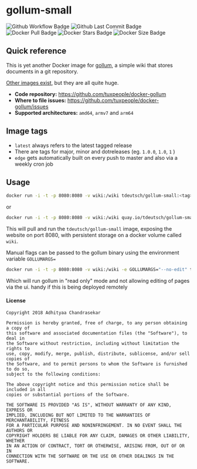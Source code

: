 # gollum-small
![Github Workflow Badge](https://github.com/tuxpeople/docker-gollum/actions/workflows/release.yml/badge.svg)
![Github Last Commit Badge](https://img.shields.io/github/last-commit/tuxpeople/docker-gollum)
![Docker Pull Badge](https://img.shields.io/docker/pulls/tdeutsch/gollum-small)
![Docker Stars Badge](https://img.shields.io/docker/stars/tdeutsch/gollum-small)
![Docker Size Badge](https://img.shields.io/docker/image-size/tdeutsch/gollum-small)

## Quick reference

This is yet another Docker image for [gollum](https://github.com/gollum/gollum), a simple wiki that stores documents in a git repository.

[Other images exist](https://github.com/gollum/gollum/wiki/Gollum-via-Docker#3rd-party-docker-images-at-docker-hub), but they are all quite huge.

* **Code repository:**
  https://github.com/tuxpeople/docker-gollum
* **Where to file issues:**
  https://github.com/tuxpeople/docker-gollum/issues
* **Supported architectures:**
  ```amd64```, ```armv7``` and ```arm64```

## Image tags
- ```latest``` always refers to the latest tagged release
- There are tags for major, minor and dotreleases (eg. ```1.0.0```, ```1.0```, ```1``` )
- ```edge``` gets automatically built on every push to master and also via a weekly cron job

## Usage

```sh
docker run -i -t -p 8080:8080 -v wiki:/wiki tdeutsch/gollum-small:<tag>
```

or

```sh
docker run -i -t -p 8080:8080 -v wiki:/wiki quay.io/tdeutsch/gollum-small:<tag>
```

This will pull and run the `tdeutsch/gollum-small` image, exposing the website on port 8080, with persistent storage on a docker volume called `wiki`.

Manual flags can be passed to the gollum binary using the environment variable `GOLLUMARGS=`

```sh
docker run -i -t -p 8080:8080 -v wiki:/wiki -e GOLLUMARGS="--no-edit" tdeutsch/gollum-small
```

Which will run gollum in "read only" mode and not allowing editing of pages via the ui. handy if this is being deployed remotely

#### License

```
Copyright 2018 Adhityaa Chandrasekar

Permission is hereby granted, free of charge, to any person obtaining a copy of
this software and associated documentation files (the "Software"), to deal in
the Software without restriction, including without limitation the rights to
use, copy, modify, merge, publish, distribute, sublicense, and/or sell copies of
the Software, and to permit persons to whom the Software is furnished to do so,
subject to the following conditions:

The above copyright notice and this permission notice shall be included in all
copies or substantial portions of the Software.

THE SOFTWARE IS PROVIDED "AS IS", WITHOUT WARRANTY OF ANY KIND, EXPRESS OR
IMPLIED, INCLUDING BUT NOT LIMITED TO THE WARRANTIES OF MERCHANTABILITY, FITNESS
FOR A PARTICULAR PURPOSE AND NONINFRINGEMENT. IN NO EVENT SHALL THE AUTHORS OR
COPYRIGHT HOLDERS BE LIABLE FOR ANY CLAIM, DAMAGES OR OTHER LIABILITY, WHETHER
IN AN ACTION OF CONTRACT, TORT OR OTHERWISE, ARISING FROM, OUT OF OR IN
CONNECTION WITH THE SOFTWARE OR THE USE OR OTHER DEALINGS IN THE SOFTWARE.
```